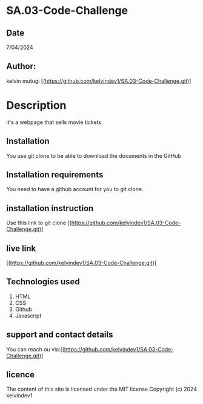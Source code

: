 # SA.03-Code-Challenge
## Date

7/04/2024

## Author:

kelvin mutugi [(https://github.com/kelvindev1/SA.03-Code-Challenge.git)]

# Description

it's a webpage that sells movie tickets.

## Installation

You use git clone to be able to download the documents in the GitHub

## Installation requirements

You need to have a github account for you to git clone.

## installation instruction

Use this link to git clone [(https://github.com/kelvindev1/SA.03-Code-Challenge.git)]

## live link

[(https://github.com/kelvindev1/SA.03-Code-Challenge.git)]

## Technologies used

1. HTML
1. CSS
1. Github
1. Javascript

## support and contact details

You can reach ou via:[(https://github.com/kelvindev1/SA.03-Code-Challenge.git)]

## licence

The content of this site is licensed under the MIT license
Copyright (c) 2024 kelvindev1
